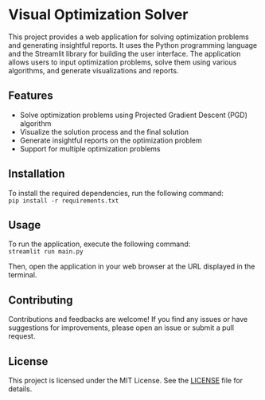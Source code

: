 # Visual Optimization Solver

This project provides a web application for solving optimization problems and generating insightful reports. It uses the Python programming language and the Streamlit library for building the user interface. The application allows users to input optimization problems, solve them using various algorithms, and generate visualizations and reports.

## Features

- Solve optimization problems using Projected Gradient Descent (PGD) algorithm
- Visualize the solution process and the final solution
- Generate insightful reports on the optimization problem
- Support for multiple optimization problems

## Installation

To install the required dependencies, run the following command:\
`pip install -r requirements.txt`


## Usage

To run the application, execute the following command:\
`streamlit run main.py`


Then, open the application in your web browser at the URL displayed in the terminal.

## Contributing

Contributions and feedbacks are welcome! If you find any issues or have suggestions for improvements, please open an issue or submit a pull request.

## License

This project is licensed under the MIT License. See the [LICENSE](LICENSE) file for details.
